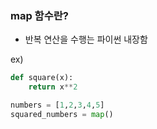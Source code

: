 ### map 함수란?
- 반복 연산을 수행는 파이썬 내장함

ex)
```python
def square(x):
	return x**2

numbers = [1,2,3,4,5]
squared_numbers = map()
```